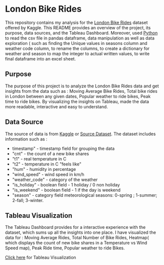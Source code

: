 # London Bike Rides
This repository contains my analysis for the [London Bike Rides](https://www.kaggle.com/datasets/hmavrodiev/london-bike-sharing-dataset) dataset offered by Kaggle. This README provides an overview of the project, its purpose, data sources, and the Tableau Dashboard. Moreover, used [Python](https://github.com/thanush-ramesh/London-Bike-Rides/blob/main/London-Bike-Data-Python-File.ipynb) to read the csv file in pandas dataframe, data manipulation as well as data exploration ( such as finding the Unique values in seasons column and weather code column, to rename the columns, to create a dictionary for weather and season to map the integer to actual written values, to write final dataframe into an excel sheet.

## Purpose
The purpose of this project is to analyze the London Bike Rides data and get insights from the data such as : Moving Average Bike Rides, Total bike rides in London between any given dates, Popular weather to ride bikes, Peak time to ride bikes. By visualizing the insights on Tableau, made the data more readable, interactive and easy to understand. 

## Data Source
The source of data is from [Kaggle](https://www.kaggle.com/datasets/hmavrodiev/london-bike-sharing-dataset) or [Source Dataset](https://github.com/thanush-ramesh/London-Bike-Rides/blob/main/london_merged.csv). The dataset includes information such as :
- timestamp"       - timestamp field for grouping the data
- "cnt"            - the count of a new bike shares
- "t1"             - real temperature in C
- "t2"             - temperature in C "feels like"
- "hum"            - humidity in percentage
- "wind_speed"     - wind speed in km/h
- "weather_code"   - category of the weather
- "is_holiday"     - boolean field - 1 holiday / 0 non holiday
- "is_weekend"     - boolean field - 1 if the day is weekend
- "season"         - category field meteorological seasons: 0-spring ; 1-summer; 2-fall; 3-winter.

## Tableau Visualization
The Tableau Dashboard provides for a interactive experience with the dataset, which sums up all the insights into one place.
I have visualized the data for : Moving Average Rides, Total Number of Bike Rides, Heatmap( which displays the count of new bike shares in a Temperature vs Wind Speed map), Peak Ride time, Popular weather to ride Bikes.

[Click here](https://public.tableau.com/app/profile/thanush.ramesh3122/viz/LondonBikeRides_16933440804420/Dashboard1) for Tableau Visualization

